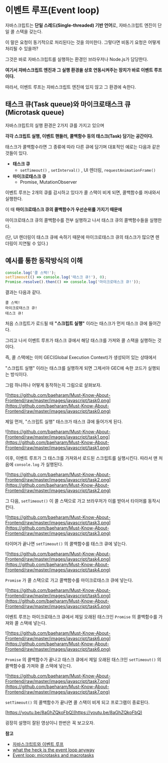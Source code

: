 # 이벤트 루프(Event loop)

자바스크립트는 **단일 스레드(Single-threaded) 기반 언어**로, 자바스크립트 엔진이 단일 콜 스택을 갖는다.

이 말은 요청이 동기적으로 처리된다는 것을 의미한다. 그렇다면 비동기 요청은 어떻게 처리될 수 있을까?

그것은 바로 자바스크립트를 실행하는 환경인 브라우저나 Node.js가 담당한다.

**여기서 자바스크립트 엔진과 그 실행 환경을 상호 연동시켜주는 장치가 바로 이벤트 루프이다.**

따라서, 이벤트 루프는 자바스크립트 엔진에 있지 않고 그 환경에 속한다.

## **태스크 큐(Task queue)와 마이크로태스크 큐(Microtask queue)**

자바스크립트의 실행 환경은 2가지 큐를 가지고 있으며

**각각 스크립트 실행, 이벤트 핸들러, 콜백함수 등의 태스크(Task) 담기는 공간이다.**

태스크가 콜백함수라면 그 종류에 따라 다른 큐에 담기며 대표적인 예로는 다음과 같은 것들이 있다.

- **태스크 큐**
    - `setTimeout()` , `setInterval()` , UI 렌더링, `requestAnimationFrame()`
- **마이크로태스크 큐**
    - Promise, MutationObserver

이벤트 루프는 2개의 큐를 감시하고 있다가 콜 스택이 비게 되면, 콜백함수를 꺼내와서 실행한다.

이 때 **마이크로태스크 큐의 콜백함수가 우선순위를 가지기 때문에**

마이크로태스크 큐의 콜백함수를 전부 실행하고 나서 태스크 큐의 콜백함수들을 실행한다.

(단, UI 렌더링이 태스크 큐에 속하기 때문에 마이크로태스크 큐의 태스크가 많으면 렌더링이 지연될 수 있다.)

## **예시를 통한 동작방식의 이해**

```jsx
console.log('콜 스택!');
setTimeout(() => console.log('태스크 큐!'), 0);
Promise.resolve().then(() => console.log('마이크로태스크 큐!'));
```

결과는 다음과 같다.

```
콜 스택!
마이크로태스크 큐!
태스크 큐!
```

처음 스크립트가 로드될 때 **"스크립트 실행"** 이라는 태스크가 먼저 태스크 큐에 들어간다.

그리고 나서 이벤트 루프가 태스크 큐에서 해당 태스크를 가져와 콜 스택을 실행하는 것이다.

즉, 콜 스택에는 이미 GEC(Global Execution Context)가 생성되어 있는 상태에서

"스크립트 실행" 이라는 태스크를 실행하게 되면 그제서야 GEC에 속한 코드가 실행되는 방식이다.

그럼 하나하나 어떻게 동작하는지 그림으로 살펴보자.

![https://github.com/baeharam/Must-Know-About-Frontend/raw/master/images/javascript/task0.png](https://github.com/baeharam/Must-Know-About-Frontend/raw/master/images/javascript/task0.png)

제일 먼저, "스크립트 실행" 태스크가 태스크 큐에 들어가게 된다.

![https://github.com/baeharam/Must-Know-About-Frontend/raw/master/images/javascript/task1.png](https://github.com/baeharam/Must-Know-About-Frontend/raw/master/images/javascript/task1.png)

이후, 이벤트 루프가 그 태스크를 가져와서 로드된 스크립트를 실행시킨다. 따라서 맨 처음에 `console.log` 가 실행된다.

![https://github.com/baeharam/Must-Know-About-Frontend/raw/master/images/javascript/task2.png](https://github.com/baeharam/Must-Know-About-Frontend/raw/master/images/javascript/task2.png)

그 다음, `setTimeout()` 이 콜 스택으로 가고 브라우저가 이를 받아서 타이머를 동작시킨다.

![https://github.com/baeharam/Must-Know-About-Frontend/raw/master/images/javascript/task3.png](https://github.com/baeharam/Must-Know-About-Frontend/raw/master/images/javascript/task3.png)

타이머가 끝나면 `setTimeout()` 의 콜백함수를 태스크 큐에 넣는다.

![https://github.com/baeharam/Must-Know-About-Frontend/raw/master/images/javascript/task4.png](https://github.com/baeharam/Must-Know-About-Frontend/raw/master/images/javascript/task4.png)

`Promise` 가 콜 스택으로 가고 콜백함수를 마이크로태스크 큐에 넣는다.

![https://github.com/baeharam/Must-Know-About-Frontend/raw/master/images/javascript/task5.png](https://github.com/baeharam/Must-Know-About-Frontend/raw/master/images/javascript/task5.png)

이벤트 루프는 마이크로태스크 큐에서 제일 오래된 태스크인 `Promise` 의 콜백함수를 가져와 콜 스택에 넣는다.

![https://github.com/baeharam/Must-Know-About-Frontend/raw/master/images/javascript/task6.png](https://github.com/baeharam/Must-Know-About-Frontend/raw/master/images/javascript/task6.png)

`Promise` 의 콜백함수가 끝나고 태스크 큐에서 제일 오래된 태스크인 `setTimeout()` 의 콜백함수를 가져와 콜 스택에 넣는다.

![https://github.com/baeharam/Must-Know-About-Frontend/raw/master/images/javascript/task7.png](https://github.com/baeharam/Must-Know-About-Frontend/raw/master/images/javascript/task7.png)

`setTimeout()` 의 콜백함수가 끝나면 콜 스택이 비게 되고 프로그램이 종료된다.

[https://youtu.be/8aGhZQkoFbQ](https://youtu.be/8aGhZQkoFbQ)

굉장히 설명이 잘된 영상이니 한번은 꼭 보고오자.

**참고**

- [자바스크립트와 이벤트 루프](https://meetup.toast.com/posts/89)
- [what the heck is the event loop anyway](https://www.youtube.com/watch?v=8aGhZQkoFbQ)
- [Event loop: microtasks and macrotasks](https://javascript.info/event-loop)